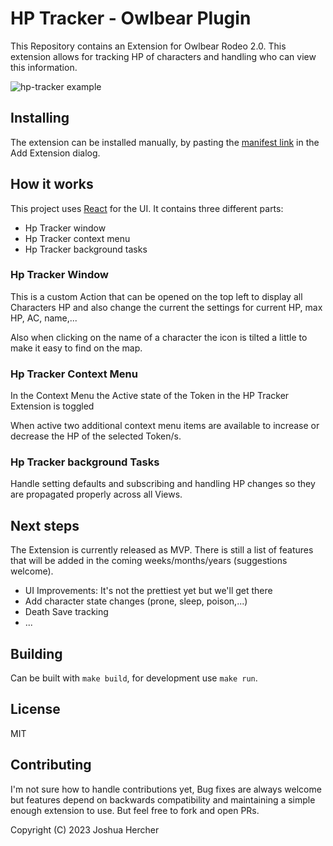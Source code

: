 # HP Tracker - Owlbear Plugin

This Repository contains an Extension for Owlbear Rodeo 2.0. This extension allows for tracking HP of characters and handling who can view this information.

![hp-tracker example](https://raw.githubusercontent.com/kamejosh/owlbear-hp-tracker/master/docs/HP_Tracker.png)

## Installing

The extension can be installed manually, by pasting the [manifest link](https://hp-tracker.onrender.com/manifest.json) in the Add Extension dialog.

## How it works

This project uses [React](https://reactjs.org/) for the UI. It contains three different parts:

+ Hp Tracker window
+ Hp Tracker context menu
+ Hp Tracker background tasks

### Hp Tracker Window

This is a custom Action that can be opened on the top left to display all Characters HP and also change the current the settings for current HP, max HP, AC, name,...

Also when clicking on the name of a character the icon is tilted a little to make it easy to find on the map.

### Hp Tracker Context Menu

In the Context Menu the Active state of the Token in the HP Tracker Extension is toggled

When active two additional context menu items are available to increase or decrease the HP of the selected Token/s.

### Hp Tracker background Tasks

Handle setting defaults and subscribing and handling HP changes so they are propagated properly across all Views.

## Next steps

The Extension is currently released as MVP. There is still a list of features that will be added in the coming weeks/months/years (suggestions welcome).

+ UI Improvements: It's not the prettiest yet but we'll get there
+ Add character state changes (prone, sleep, poison,...)
+ Death Save tracking
+ ...

## Building

Can be built with `make build`, for development use `make run`.

## License

MIT

## Contributing

I'm not sure how to handle contributions yet, Bug fixes are always welcome but features depend on backwards compatibility and maintaining a simple enough extension to use. But feel free to fork and open PRs.

Copyright (C) 2023 Joshua Hercher
